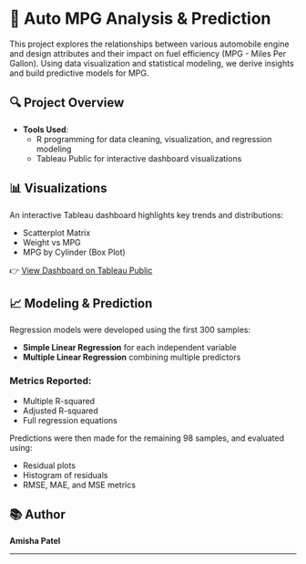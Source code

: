 
# 🚗 Auto MPG Analysis & Prediction

This project explores the relationships between various automobile engine and design attributes and their impact on fuel efficiency (MPG - Miles Per Gallon). Using data visualization and statistical modeling, we derive insights and build predictive models for MPG.

## 🔍 Project Overview

- **Tools Used**: 
  - R programming for data cleaning, visualization, and regression modeling
  - Tableau Public for interactive dashboard visualizations

## 📊 Visualizations
An interactive Tableau dashboard highlights key trends and distributions:
- Scatterplot Matrix
- Weight vs MPG
- MPG by Cylinder (Box Plot)

👉 [View Dashboard on Tableau Public](https://public.tableau.com/app/profile/amisha.patel7081/viz/Auto-Mpg/Dashboard2?publish=yes)

## 📈 Modeling & Prediction
Regression models were developed using the first 300 samples:
- **Simple Linear Regression** for each independent variable
- **Multiple Linear Regression** combining multiple predictors

### Metrics Reported:
- Multiple R-squared
- Adjusted R-squared
- Full regression equations

Predictions were then made for the remaining 98 samples, and evaluated using:
- Residual plots
- Histogram of residuals
- RMSE, MAE, and MSE metrics

## 📚 Author
**Amisha Patel**

---


